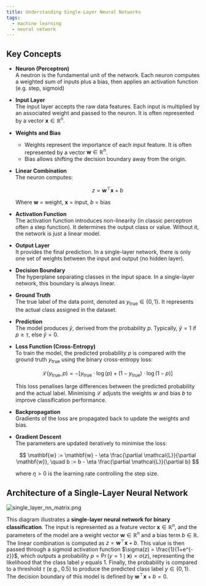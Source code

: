 ```yaml
---
title: Understanding Single-Layer Neural Networks
tags:
  - machine learning
  - neural network
---
```

## Key Concepts  

- **Neuron (Perceptron)**  
  A neutron is the fundamental unit of the network. Each neuron computes a weighted sum of inputs plus a bias, then applies an activation function (e.g. step, sigmoid)

- **Input Layer**  
  The input layer accepts the raw data features. Each input is multiplied by an associated weight and passed to the neuron. It is often represented by a vector $\mathbf{x} \in \mathbb{R}^n$.

- **Weights and Bias**  
  - Weights represent the importance of each input feature. It is often represented by a vector $\mathbf{w} \in \mathbb{R}^n$.
  - Bias allows shifting the decision boundary away from the origin.  

- **Linear Combination**  
  The neuron computes:

  $$
  z = \mathbf{w}^\top \mathbf{x} + b
  $$

  Where $\mathbf{w}$ = weight, $\mathbf{x}$ = input, $b$ = bias

- **Activation Function**  
  The activation function introduces non-linearity (in classic perceptron often a step function). It determines the output class or value. Without it, the network is just a linear model.  

- **Output Layer**  
  It provides the final prediction. In a single-layer network, there is only one set of weights between the input and output (no hidden layer).

- **Decision Boundary**  
  The hyperplane separating classes in the input space. In a single-layer network, this boundary is always linear.

- **Ground Truth**  
  The true label of the data point, denoted as $y_{\text{true}} \in \{0,1\}$. It represents the actual class assigned in the dataset.

- **Prediction**  
  The model produces $\hat{y}$, derived from the probability $p$. Typically, $\hat{y} = 1$ if $p \geq \tau$, else $\hat{y} = 0$.

- **Loss Function (Cross-Entropy)**  
  To train the model, the predicted probability $p$ is compared with the ground truth $y_{\text{true}}$ using the binary cross-entropy loss:

  $$
  \mathcal{L}(y_{\text{true}}, p) = - \big[ y_{\text{true}} \cdot \log(p) + (1 - y_{\text{true}}) \cdot \log(1 - p) \big]
  $$

  This loss penalises large differences between the predicted probability and the actual label. Minimising $\mathcal{L}$ adjusts the weights $w$ and bias $b$ to improve classification performance.

- **Backpropagation**  
  Gradients of the loss are propagated back to update the weights and bias.

- **Gradient Descent**  
  The parameters are updated iteratively to minimise the loss:  

  $$
  \mathbf{w} := \mathbf{w} - \eta \frac{\partial \mathcal{L}}{\partial \mathbf{w}}, \quad b := b - \eta \frac{\partial \mathcal{L}}{\partial b}
  $$  

  where $\eta > 0$ is the learning rate controlling the step size.  

## Architecture of a Single-Layer Neural Network
![single_layer_nn_matrix.png](https://images.zijianguo.com/single_layer_nn_matrix.png)

This diagram illustrates a **single-layer neural network for binary classification**. The input is represented as a feature vector $\mathbf{x} \in \mathbb{R}^n$, and the parameters of the model are a weight vector $\mathbf{w} \in \mathbb{R}^n$ and a bias term $b \in \mathbb{R}$. The linear combination is computed as $z = \mathbf{w}^\top \mathbf{x} + b$. This value is then passed through a sigmoid activation function $\sigma(z) = \frac{1}{1+e^{-z}}$, which outputs a probability $p = \Pr(y=1 \mid \mathbf{x}) = \sigma(z)$, representing the likelihood that the class label $y$ equals 1. Finally, the probability is compared to a threshold $\tau$ (e.g., 0.5) to produce the predicted class label $y \in \{0,1\}$. The decision boundary of this model is defined by $\mathbf{w}^\top \mathbf{x} + b = 0$.

